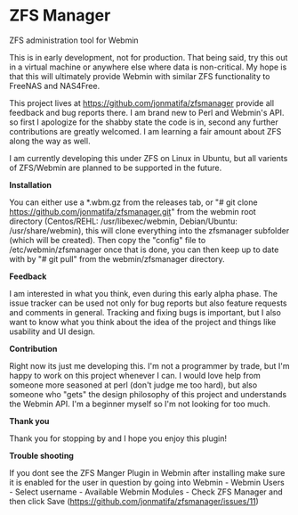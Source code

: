 ZFS Manager
==========

ZFS administration tool for Webmin

This is in early development, not for production. That being said, try this out in a virtual machine or anywhere else where data is non-critical. My hope is that this will ultimately provide Webmin with similar ZFS functionality to FreeNAS and NAS4Free.

This project lives at https://github.com/jonmatifa/zfsmanager provide all feedback and bug reports there. I am brand new to Perl and Webmin's API. so first I apologize for the shabby state the code is in, second any further contributions are greatly welcomed. I am learning a fair amount about ZFS along the way as well.

I am currently developing this under ZFS on Linux in Ubuntu, but all varients of ZFS/Webmin are planned to be supported in the future.

**Installation**

You can either use a *.wbm.gz from the releases tab, or "# git clone https://github.com/jonmatifa/zfsmanager.git" from the webmin root directory (Centos/REHL: /usr/libexec/webmin, Debian/Ubuntu: /usr/share/webmin), this will clone everything into the zfsmanager subfolder (which will be created). Then copy the "config" file to /etc/webmin/zfsmanager once that is done, you can then keep up to date with by "# git pull" from the webmin/zfsmanager directory.

**Feedback**

I am interested in what you think, even during this early alpha phase. The issue tracker can be used not only for bug reports but also feature requests and comments in general. Tracking and fixing bugs is important, but I also want to know what you think about the idea of the project and things like usability and UI design.

**Contribution**

Right now its just me developing this. I'm not a programmer by trade, but I'm happy to work on this project whenever I can. I would love help from someone more seasoned at perl (don't judge me too hard), but also someone who "gets" the design philosophy of this project and understands the Webmin API. I'm a beginner myself so I'm not looking for too much.

**Thank you**

Thank you for stopping by and I hope you enjoy this plugin!

**Trouble shooting**

If you dont see the ZFS Manger Plugin in Webmin after installing make sure it is enabled for the user in question by going into Webmin - Webmin Users - Select username - Available Webmin Modules - Check ZFS Manager and then click Save (https://github.com/jonmatifa/zfsmanager/issues/11)


